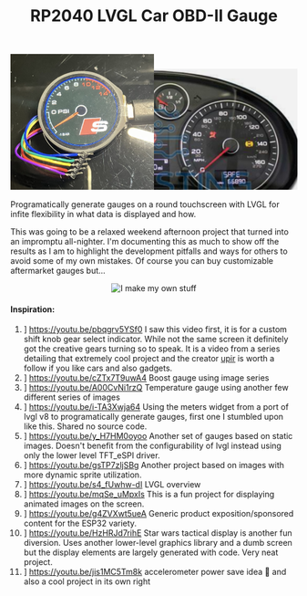 <h1 align="center"> RP2040 LVGL Car OBD-II Gauge </h1>
<br>
<p align="center"><img src="doc/IMG_6330.jpg" alt="prototype view" width="50%"><img src="doc/dash.png" alt="dashboard gauge" width="50%"></p>

Programatically generate gauges on a round touchscreen with LVGL for infite flexibility in what data is displayed and how.

This was going to be a relaxed weekend afternoon project that turned into an impromptu all-nighter. I'm documenting this as much to show off the results as I am to highlight the development pitfalls and ways for others to avoid some of my own mistakes. Of course you can buy customizable aftermarket gauges but...

<p align="center"><img src="doc/rick.gif" alt="I make my own stuff"></p>

#### Inspiration:

1. ] https://youtu.be/pbqgrv5YSf0
    I saw this video first, it is for a custom shift knob gear select indicator. While not the same screen it definitely got the creative gears turning so to speak. It is a video from a series detailing that extremely cool project and the creator [upir](https://www.youtube.com/@upir_upir) is worth a follow if you like cars and also gadgets.
1. ] https://youtu.be/cZTx7T9uwA4
    Boost gauge using image series
1. ] https://youtu.be/A00CvNi1rzQ
    Temperature gauge using another few different series of images
1. ] https://youtu.be/i-TA3Xwja64
    Using the meters widget from a port of lvgl v8 to programatically generate gauges, first one I stumbled upon like this. Shared no source code.
1. ] https://youtu.be/y_H7HM0oyoo
    Another set of gauges based on static images. Doesn't benefit from the configurability of lvgl instead using only the lower level TFT_eSPI driver.
1. ] https://youtu.be/gsTP7zljSBg
    Another project based on images with more dynamic sprite utilization.
1. ] https://youtu.be/s4_fUwhw-dI
    LVGL overview
1. ] https://youtu.be/mqSe_uMpxIs
    This is a fun project for displaying animated images on the screen.
1. ] https://youtu.be/g4ZVXwt5ueA
    Generic product exposition/sponsored content for the ESP32 variety.
1. ] https://youtu.be/HzHRJd7rihE
    Star wars tactical display is another fun diversion. Uses another lower-level graphics library and a dumb screen but the display elements are largely generated with code. Very neat project.
1. ] https://youtu.be/jis1MC5Tm8k
    accelerometer power save idea 🤌 and also a cool project in its own right

